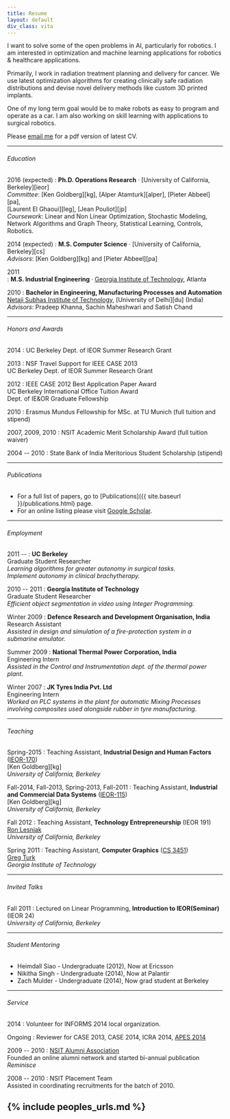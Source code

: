 ```yaml
---
title: Resume
layout: default
div_class: vita
---
```


I want to solve some of the open problems in AI, particularly for robotics. I am interested in optimization and machine learning applications for robotics & healthcare applications. 

Primarily, I work in radiation treatment planning and delivery for cancer. We use latest optimization algorithms for creating clinically safe radiation distributions and devise novel delivery methods like custom 3D printed implants.

One of my long term goal would be to make robots as easy to program and operate as a car. I am also working on skill learning with applications to surgical robotics.

Please [email me](mailto:animesh.garg@berkeley.edu) for a pdf version of latest CV.  

---  

###### Education

2016 (expected)
: **Ph.D. Operations Research** &#xb7; [University of California, Berkeley][ieor]  
  *Committee*: [Ken Goldberg][kg], [Alper Atamturk][alper], [Pieter Abbeel][pa],  
  [Laurent El Ghaoui][leg], [Jean Pouliot][jp]   
  *Coursework*: Linear and Non Linear Optimization, Stochastic Modeling, Network Algorithms and Graph Theory, Statistical Learning, Controls, Robotics.

2014 (expected)
: **M.S. Computer Science** &#xb7; [University of California, Berkeley][cs]  
  *Advisors*: [Ken Goldberg][kg] and [Pieter Abbeel][pa] 

2011   
: **M.S. Industrial Engineering** &#xb7; [Georgia Institute of Technology](http://www.isye.gatech.edu/), Atlanta  

2010 
: **Bachelor in Engineering, Manufacturing Processes and Automation**  
[Netaji Subhas Institute of Technology](http://nsit.ac.in/department/mpa.php), [University of Delhi][du] (India)  
  *Advisors*: Pradeep Khanna, Sachin Maheshwari and Satish Chand

---  

###### Honors and Awards
2014
:  UC Berkeley Dept. of IEOR Summer Research Grant

2013
:  NSF Travel Support for IEEE CASE 2013  
   UC Berkeley Dept. of IEOR Summer Research Grant

2012
: IEEE CASE 2012 Best Application Paper Award  
  UC Berkeley International Office Tuition Award  
  Dept. of IE&OR Graduate Fellowship

2010
:  Erasmus Mundus Fellowship for MSc. at TU Munich (full tuition and stipend)

2007, 2009, 2010 
: NSIT Academic Merit Scholarship Award (full tuition waiver)

2004 -- 2010
: State Bank of India Meritorious Student Scholarship (stipend)

---

###### Publications

* For a full list of papers, go to [Publications]({{ site.baseurl }}/publications.html) page.  
* For an online listing please visit [Google Scholar](http://scholar.google.com/citations?user=zp8V7ZMAAAAJ&hl=en).

---

###### Employment

2011 -- 
: **UC Berkeley**  
  Graduate Student Researcher  
  *Learning algorithms for greater autonomy in surgical tasks.*  
  *Implement autonomy in clinical brachytherapy.*

2010 -- 2011
: **Georgia Institute of Technology**  
  Graduate Student Researcher  
  *Efficient object segmentation in video using Integer Programming.*

Winter 2009
: **Defence Research and Development Organisation, India**    
  Research Assistant  
  *Assisted in design and simulation of a fire-protection system in a submarine emulator.*   

Summer 2009
: **National Thermal Power Corporation, India**   
  Engineering Intern   
  *Assisted in the Control and Instrumentation dept. of the thermal power plant.*    
  
Winter 2007
: **JK Tyres India Pvt. Ltd**  
   Engineering Intern  
   *Worked on PLC systems in the plant for automatic Mixing Processes involving composites used alongside rubber in tyre manufacturing.*  
   
   
---
 
###### Teaching
Spring-2015
: Teaching Assistant, **Industrial Design and Human Factors** \([IEOR-170](http://www.ieor.berkeley.edu/~ieor170/)\)  
  [Ken Goldberg][kg]  
  *University of California, Berkeley*

Fall-2014, Fall-2013, Spring-2013, Fall-2011
: Teaching Assistant, **Industrial and Commercial Data Systems** \([IEOR-115](http://www.ieor.berkeley.edu/~ieor115/)\)  
  [Ken Goldberg][kg]  
  *University of California, Berkeley*

Fall 2012
: Teaching Assistant, **Technology Entrepreneurship** \(IEOR 191\)  
  [Ron Lesniak](http://ronlesniak.com/)  
  *University of California, Berkeley*

Spring 2011
: Teaching Assistant, **Computer Graphics** \([CS 3451](http://www.cc.gatech.edu/graphics/courses.html)\)   
  [Greg Turk](http://www.cc.gatech.edu/~turk/)   
  *Georgia Institute of Technology*

---

###### Invited Talks

Fall 2011
: Lectured on Linear Programming, **Introduction to IEOR(Seminar)** \(IEOR 24\)  
  *University of California, Berkeley*

---

###### Student Mentoring

* Heimdall Siao - Undergraduate (2012), Now at Ericsson
* Nikitha Singh - Undergraduate (2014), Now at Palantir
* Zach Mulder - Undergraduate (2014), Now grad student at Berkeley

---

###### Service
2014 
: Volunteer for INFORMS 2014 local organization.

Ongoing
: Reviewer for CASE 2013, CASE 2014, ICRA 2014, [APES 2014](http://www.springer.com/biomed/journal/13246)

2009 -- 2010
: [NSIT Alumni Association](http://nsitalumni.org/)  
Founded an online alumni network and started bi-annual publication *Reminisce*

2008 -- 2010
: NSIT Placement Team  
  Assisted in coordinating recruitments for the batch of 2010.  


{% include peoples_urls.md %}
---
<!--
<div class="footer">
&copy; Last updated on: {{ site.time | date_to_string }}
</div>
-->